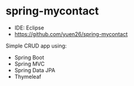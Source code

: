 # spring-mycontact

- IDE: Eclipse
- https://github.com/yuen26/spring-mycontact

Simple CRUD app using:
- Spring Boot
- Spring MVC 
- Spring Data JPA 
- Thymeleaf
